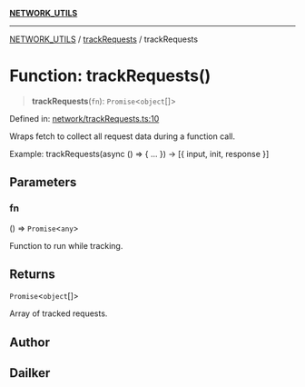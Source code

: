 [**NETWORK_UTILS**](../../README.md)

***

[NETWORK_UTILS](../../README.md) / [trackRequests](../README.md) / trackRequests

# Function: trackRequests()

> **trackRequests**(`fn`): `Promise`\<`object`[]\>

Defined in: [network/trackRequests.ts:10](https://github.com/dailker/everyutil-js/blob/7799f3f003cb23f425be3f1c83c38483e2648188/src/network/trackRequests.ts#L10)

Wraps fetch to collect all request data during a function call.

Example: trackRequests(async () => { ... }) → [{ input, init, response }]

## Parameters

### fn

() => `Promise`\<`any`\>

Function to run while tracking.

## Returns

`Promise`\<`object`[]\>

Array of tracked requests.

## Author

## Dailker
